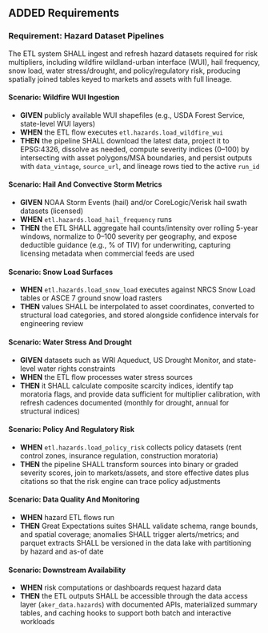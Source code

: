 ## ADDED Requirements
### Requirement: Hazard Dataset Pipelines
The ETL system SHALL ingest and refresh hazard datasets required for risk multipliers, including wildfire wildland-urban interface (WUI), hail frequency, snow load, water stress/drought, and policy/regulatory risk, producing spatially joined tables keyed to markets and assets with full lineage.

#### Scenario: Wildfire WUI Ingestion
- **GIVEN** publicly available WUI shapefiles (e.g., USDA Forest Service, state-level WUI layers)
- **WHEN** the ETL flow executes `etl.hazards.load_wildfire_wui`
- **THEN** the pipeline SHALL download the latest data, project it to EPSG:4326, dissolve as needed, compute severity indices (0–100) by intersecting with asset polygons/MSA boundaries, and persist outputs with `data_vintage`, `source_url`, and lineage rows tied to the active `run_id`

#### Scenario: Hail And Convective Storm Metrics
- **GIVEN** NOAA Storm Events (hail) and/or CoreLogic/Verisk hail swath datasets (licensed)
- **WHEN** `etl.hazards.load_hail_frequency` runs
- **THEN** the ETL SHALL aggregate hail counts/intensity over rolling 5-year windows, normalize to 0–100 severity per geography, and expose deductible guidance (e.g., % of TIV) for underwriting, capturing licensing metadata when commercial feeds are used

#### Scenario: Snow Load Surfaces
- **WHEN** `etl.hazards.load_snow_load` executes against NRCS Snow Load tables or ASCE 7 ground snow load rasters
- **THEN** values SHALL be interpolated to asset coordinates, converted to structural load categories, and stored alongside confidence intervals for engineering review

#### Scenario: Water Stress And Drought
- **GIVEN** datasets such as WRI Aqueduct, US Drought Monitor, and state-level water rights constraints
- **WHEN** the ETL flow processes water stress sources
- **THEN** it SHALL calculate composite scarcity indices, identify tap moratoria flags, and provide data sufficient for multiplier calibration, with refresh cadences documented (monthly for drought, annual for structural indices)

#### Scenario: Policy And Regulatory Risk
- **WHEN** `etl.hazards.load_policy_risk` collects policy datasets (rent control zones, insurance regulation, construction moratoria)
- **THEN** the pipeline SHALL transform sources into binary or graded severity scores, join to markets/assets, and store effective dates plus citations so that the risk engine can trace policy adjustments

#### Scenario: Data Quality And Monitoring
- **WHEN** hazard ETL flows run
- **THEN** Great Expectations suites SHALL validate schema, range bounds, and spatial coverage; anomalies SHALL trigger alerts/metrics; and parquet extracts SHALL be versioned in the data lake with partitioning by hazard and as-of date

#### Scenario: Downstream Availability
- **WHEN** risk computations or dashboards request hazard data
- **THEN** the ETL outputs SHALL be accessible through the data access layer (`aker_data.hazards`) with documented APIs, materialized summary tables, and caching hooks to support both batch and interactive workloads
